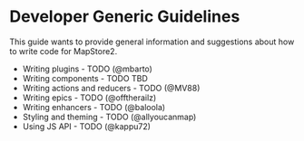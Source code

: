 # Developer Generic Guidelines

This guide wants to provide general information and suggestions about how to write code for MapStore2. 

 * Writing plugins - TODO (@mbarto)
 * Writing components - TODO TBD
 * Writing actions and reducers - TODO (@MV88)
 * Writing epics - TODO (@offtherailz)
 * Writing enhancers - TODO (@baloola)
 * Styling and theming - TODO (@allyoucanmap)
 * Using JS API - TODO (@kappu72)
